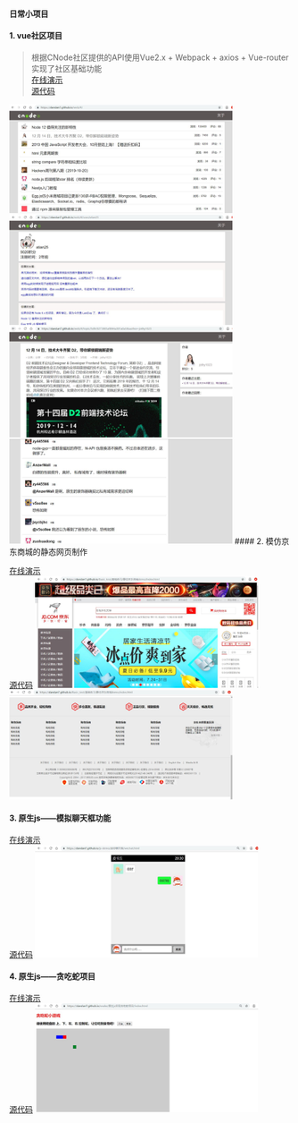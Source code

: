 #### 日常小项目
#### 1. vue社区项目
>根据CNode社区提供的API使用Vue2.x + Webpack + axios + Vue-router 实现了社区基础功能<br/>
[在线演示](https://dandan7.github.io/web/#/)<br/>
[源代码](https://github.com/Dandan7/web)
<img src="https://github.com/Dandan7/daily-demo/raw/master/screen/vue-cNode-screen/首页.JPG" width="400" title="首页"/>
<img src="https://github.com/Dandan7/daily-demo/raw/master/screen/vue-cNode-screen/user.JPG" width="400" title="用户信息"/>
<img src="https://github.com/Dandan7/daily-demo/raw/master/screen/vue-cNode-screen/artice.JPG" width="400" title="文章详情页"/>
<img src="https://github.com/Dandan7/daily-demo/raw/master/screen/vue-cNode-screen/reply.JPG" width="400" title="评论区"/>
#### 2. 模仿京东商城的静态网页制作

[在线演示](https://dandan7.github.io/Basic_test/%E5%9F%BA%E7%A1%80%E7%BB%83%E4%B9%A0/%E9%9D%99%E6%80%81%E4%BA%AC%E4%B8%9C%E5%95%86%E5%9F%8Edemo/index.html)<br/>
[源代码](https://github.com/Dandan7/Basic_test/tree/master/%E5%9F%BA%E7%A1%80%E7%BB%83%E4%B9%A0/%E9%9D%99%E6%80%81%E4%BA%AC%E4%B8%9C%E5%95%86%E5%9F%8Edemo)
<img src="https://github.com/Dandan7/daily-demo/raw/master/screen/jd-screen/1.JPG" width="400"/>&nbsp;&nbsp;&nbsp;&nbsp;<img src="https://github.com/Dandan7/daily-demo/raw/master/screen/jd-screen/2.JPG" width="400"/>
#### 3. 原生js——模拟聊天框功能
[在线演示](https://dandan7.github.io/js-demo/%E8%BF%B7%E4%BD%A0%E8%81%8A%E5%A4%A9%E6%A1%86/wechat.html)<br/>
[源代码](https://github.com/Dandan7/js-demo/tree/master/%E8%BF%B7%E4%BD%A0%E8%81%8A%E5%A4%A9%E6%A1%86)
<img src="https://github.com/Dandan7/daily-demo/raw/master/screen/js-demo/wechat.JPG" width="400"/>
#### 4. 原生js——贪吃蛇项目
[在线演示](https://dandan7.github.io/js-demo/%E8%B4%AA%E5%90%83%E8%9B%87%E9%A1%B9%E7%9B%AE/index.html)<br/>
[源代码](https://github.com/Dandan7/js-demo/tree/master/%E8%B4%AA%E5%90%83%E8%9B%87%E9%A1%B9%E7%9B%AE)
<img src="https://github.com/Dandan7/daily-demo/raw/master/screen/js-demo/snake.JPG" width="400"/>

